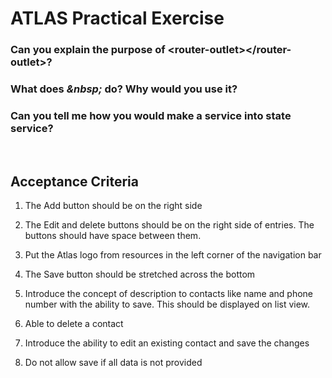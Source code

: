 # ATLAS Practical Exercise

### Can you explain the purpose of <strong>\<router-outlet></router-outlet\></strong>?<br>

### What does <strong>*&nbsp\;*</strong> do? Why would you use it?<br>

### Can you tell me how you would make a <strong>service</strong> into <strong>state service</strong>?<br>

<br>

## Acceptance Criteria
1. The Add button should be on the right side

2. The Edit and delete buttons should be on the right side of entries. The buttons should have space between them.

3. Put the Atlas logo from resources in the left corner of the navigation bar

4. The Save button should be stretched across the bottom

5. Introduce the concept of description to contacts like name and phone number with the ability to save. This should be displayed on list view.

6. Able to delete a contact

7. Introduce the ability to edit an existing contact and save the changes

8. Do not allow save if all data is not provided
